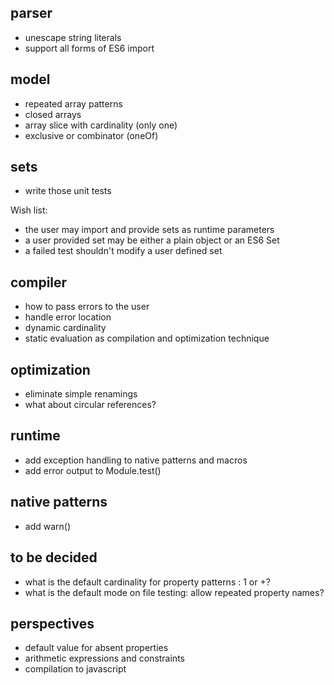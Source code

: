 ## parser

- unescape string literals
- support all forms of ES6 import

## model

- repeated array patterns
- closed arrays
- array slice with cardinality (only one)
- exclusive or combinator (oneOf)

## sets

- write those unit tests

Wish list:
- the user may import and provide sets as runtime parameters
- a user provided set may be either a plain object or an ES6 Set
- a failed test shouldn't modify a user defined set

## compiler

- how to pass errors to the user
- handle error location
- dynamic cardinality
- static evaluation as compilation and optimization technique

## optimization

- eliminate simple renamings
- what about circular references?

## runtime

- add exception handling to native patterns and macros
- add error output to Module.test()

## native patterns

- add warn()

## to be decided

- what is the default cardinality for property patterns : 1 or +?
- what is the default mode on file testing: allow repeated property names?

## perspectives

- default value for absent properties
- arithmetic expressions and constraints
- compilation to javascript
